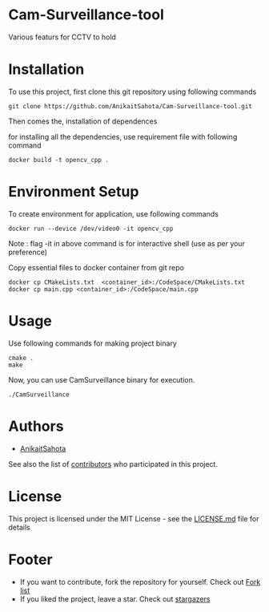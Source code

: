 # Cam-Surveillance-tool
Various featurs for CCTV to hold


# Installation

To use this project, first clone this git repository using following commands

    git clone https://github.com/AnikaitSahota/Cam-Surveillance-tool.git

Then comes the, installation of dependences
<!-- I have use following dependences
- opencv
- cpp -->
for installing all the dependencies, use requirement file with following command

    docker build -t opencv_cpp .

# Environment Setup

To create environment for application, use following commands

    docker run --device /dev/video0 -it opencv_cpp 

Note : flag -it in above command is for interactive shell (use as per your preference)

Copy essential files to docker container from git repo

    docker cp CMakeLists.txt  <container_id>:/CodeSpace/CMakeLists.txt
    docker cp main.cpp <container_id>:/CodeSpace/main.cpp

# Usage

Use following commands for making project binary

    cmake .
    make

Now, you can use CamSurveillance binary for execution.

    ./CamSurveillance

# Authors

- [AnikaitSahota](https://github.com/AnikaitSahota)

See also the list of [contributors](https://github.com/AnikaitSahota/Cam-Surveillance-tool/contributors) who participated in this project.

# License

This project is licensed under the MIT License - see the [LICENSE.md](https://github.com/AnikaitSahota/Cam-Surveillance-tool/blob/master/LICENSE) file for details

# Footer
- If you want to contribute, fork the repository for yourself. Check out [Fork list](https://github.com/AnikaitSahota/Cam-Surveillance-tool/network/members)
- If you liked the project, leave a star. Check out [stargazers](https://github.com/AnikaitSahota/Cam-Surveillance-tool/stargazers)




<!-- TODO : 
  * delete the unrequired file
    * All images in main directory (like final.png, test.png)
    * Report doc file -->